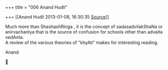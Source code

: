 +++
title = "006 Anand Hudli"

+++
[[Anand Hudli	2013-01-08, 16:30:35 [Source](https://groups.google.com/g/bvparishat/c/XtmLLB7L_tA)]]



Much more than ShashashRinga , it is the concept of sadasadvilakShaNa or anirvachanIya that is the source of confusion for schools other than advaita vedAnta.  
A review of the various theories of "khyAti" makes for interesting reading.  
  
Anand



